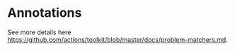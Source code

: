 # Annotations

See more details here https://github.com/actions/toolkit/blob/master/docs/problem-matchers.md.
